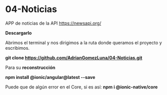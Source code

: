 # 04-Noticias

APP de noticias de la API https://newsapi.org/ 

<b> Descargarlo </b>

Abrimos el terminal y nos dirigimos a la ruta donde queramos el proyecto y escribimos. 

<strong>git clone https://github.com/AdrianGomezLuna/04-Noticias.git </strong>

Para su <b>reconstrucción</b>

<strong>npm install @ionic/angular@latest --save </strong>

Puede que de algún error en el Core, si es así:
<strong>npm i @ionic-native/core</strong>
